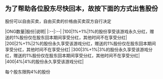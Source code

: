 

## 为了帮助各位股东尽快回本，故按下面的方式出售股份

股份可以自由买卖，自由买卖的价格由买卖双方自行决定

|ONG数量|股份|说明|
|:--|:--|
|100|1%+1%|1%的股份享受该游戏永久分红，赠送的1%股份仅在股东回本期间享受分红，其他时间不在享受分红|
|200|2%+1%|2%的股份永久享受该游戏分红，赠送的1%股份仅在股东回本期间享受分红，其他时间不在享受分红|
|300|3%+1%|3%的股份永久享受该游戏分红，赠送的1%股份仅在股东回本期间享受分红，其他时间不在享受分红|
|400|4%|4%的股份永久享受该游戏分红|

每个股东限购4%的股份